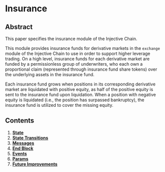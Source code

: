 # Insurance

## Abstract

This paper specifies the insurance module of the Injective Chain.

This module provides insurance funds for derivative markets in the `exchange` module of the Injective Chain to use in order to support higher leverage trading. On a high level, insurance funds for each derivative market are funded by a permissionless group of underwriters, who each own a proportional claim (represented through insurance fund share tokens) over the underlying assets in the insurance fund.

Each insurance fund grows when positions in its corresponding derivative market are liquidated with positive equity, as half of the positive equity is sent to the insurance fund upon liquidation. When a position with negative equity is liquidated (i.e., the position has surpassed bankruptcy), the insurance fund is utilized to cover the missing equity.

## Contents

1. [**State**](01_state.md)
2. [**State Transitions**](02_state_transitions.md)
3. [**Messages**](03_messages.md)
4. [**End Block**](04_end_block.md)
5. [**Events**](05_events.md)
6. [**Params**](06_params.md)
7. [**Future Improvements**](07_future_improvements.md)
